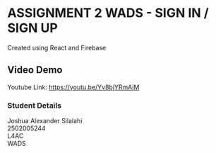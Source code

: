 # ASSIGNMENT 2 WADS - SIGN IN / SIGN UP

Created using React and Firebase

## Video Demo

Youtube Link: https://youtu.be/Yv8bjYRmAjM

### Student Details

Joshua Alexander Silalahi
<br>
2502005244
<br>
L4AC
<br>
WADS
